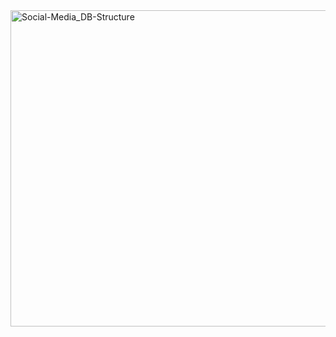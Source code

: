 <img width="506" alt="Social-Media_DB-Structure" src="https://user-images.githubusercontent.com/74200100/174707302-f5658392-b5bb-454e-b541-d14d254fecc3.png">
